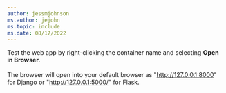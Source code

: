 ```yaml
---
author: jessmjohnson
ms.author: jejohn
ms.topic: include
ms.date: 08/17/2022
---
```


Test the web app by right-clicking the container name and selecting **Open in Browser**.
<br><br>
The browser will open into your default browser as "http://127.0.0.1:8000" for Django or "http://127.0.0.1:5000/" for Flask.
